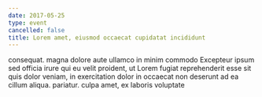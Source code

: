 ```yaml
---
date: 2017-05-25
type: event
cancelled: false
title: Lorem amet, eiusmod occaecat cupidatat incididunt
---
```

consequat. magna dolore aute ullamco in minim commodo Excepteur ipsum sed officia irure qui eu velit proident, ut Lorem fugiat reprehenderit esse sit quis dolor veniam, in exercitation dolor in occaecat non deserunt ad ea cillum aliqua. pariatur. culpa amet, ex laboris voluptate